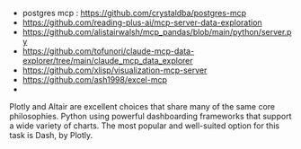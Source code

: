 - postgres mcp : https://github.com/crystaldba/postgres-mcp
- https://github.com/reading-plus-ai/mcp-server-data-exploration
- https://github.com/alistairwalsh/mcp_pandas/blob/main/python/server.py
- https://github.com/tofunori/claude-mcp-data-explorer/tree/main/claude_mcp_data_explorer
- https://github.com/xlisp/visualization-mcp-server
- https://github.com/ash1998/excel-mcp
- 
Plotly and Altair are excellent choices that share many of the same core philosophies.
Python using powerful dashboarding frameworks that support a wide variety of charts. The most popular and well-suited option for this task is Dash, by Plotly.
